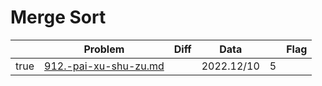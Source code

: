 # Merge Sort



<table><thead><tr><th data-type="checkbox"> </th><th>Problem</th><th data-type="select">Diff</th><th>Data</th><th data-type="rating" data-max="5"></th><th>Flag</th></tr></thead><tbody><tr><td>true</td><td><a data-mention href="quick-sort/912.-pai-xu-shu-zu.md">912.-pai-xu-shu-zu.md</a></td><td></td><td>2022.12/10</td><td>5</td><td></td></tr></tbody></table>
